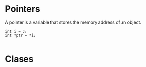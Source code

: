 # Pointers

A pointer is a variable that stores the memory address of an object.

```cp
int i = 3;
int *ptr = *i;


```

# Clases
